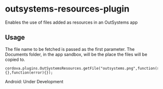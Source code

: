 # outsystems-resources-plugin
Enables the use of files added as resources in an OutSystems app


## Usage
The file name to be fetched is passed as the first parameter.
The Documents folder, in the app sandbox, will be the place the files will be copied to.

```
cordova.plugins.OutSystemsResources.getFile("outsystems.png",function(success){},function(error){});
```

Android: Under Development